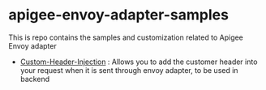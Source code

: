 
# apigee-envoy-adapter-samples 

This is repo contains the samples and customization related to Apigee Envoy adapter

* [Custom-Header-Injection](https://github.com/mtalreja16/envoy-adapter-samples/tree/main/Custom-Header-Injection) : Allows you to add the customer header into your request when it is sent through envoy adapter, to be used in backend
